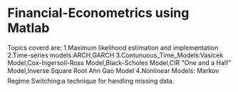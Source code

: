 # Financial-Econometrics using Matlab
Topics coverd are:
1.Maximum likelihood estimation and implementation
2.Time-series models:ARCH,GARCH
3.Contunuous_Time_Models:Vasicek Model,Cox-Ingersoll-Ross Model,Black-Scholes Model,CIR "One and a Half" Model,Inverse Square Root Ahn Gao Model
4.Nonlinear Models: Markov Regime Switching:a technique for handling missing data.
